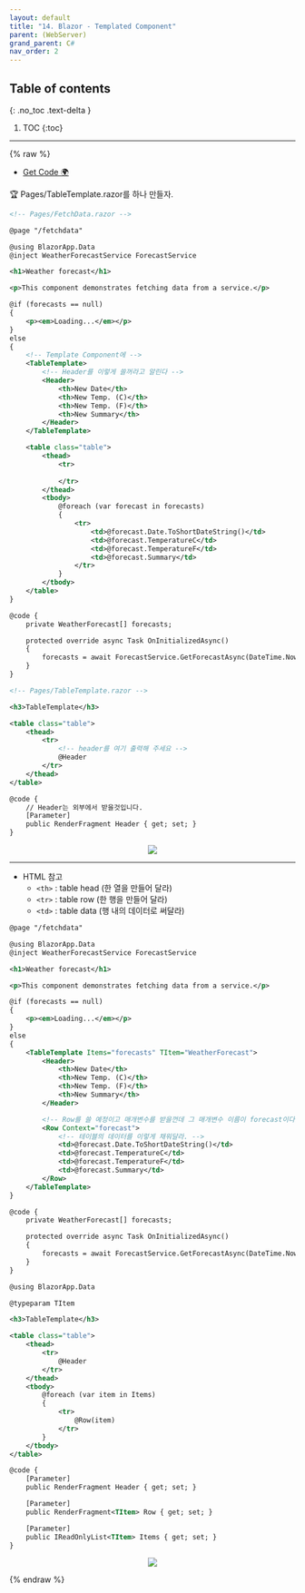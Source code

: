 ```yaml
---
layout: default
title: "14. Blazor - Templated Component"
parent: (WebServer)
grand_parent: C#
nav_order: 2
---
```


## Table of contents
{: .no_toc .text-delta }

1. TOC
{:toc}

---

{% raw %}

* [Get Code 🌍](https://github.com/EasyCoding-7/AspNetTutorial/tree/14.Templated)

🏆 Pages/TableTemplate.razor를 하나 만들자.

```xml
<!-- Pages/FetchData.razor -->

@page "/fetchdata"

@using BlazorApp.Data
@inject WeatherForecastService ForecastService

<h1>Weather forecast</h1>

<p>This component demonstrates fetching data from a service.</p>

@if (forecasts == null)
{
    <p><em>Loading...</em></p>
}
else
{
    <!-- Template Component에 -->
    <TableTemplate>
        <!-- Header를 이렇게 쓸꺼라고 알린다 -->
        <Header>
            <th>New Date</th>
            <th>New Temp. (C)</th>
            <th>New Temp. (F)</th>
            <th>New Summary</th>
        </Header>
    </TableTemplate>

    <table class="table">
        <thead>
            <tr>
                
            </tr>
        </thead>
        <tbody>
            @foreach (var forecast in forecasts)
            {
                <tr>
                    <td>@forecast.Date.ToShortDateString()</td>
                    <td>@forecast.TemperatureC</td>
                    <td>@forecast.TemperatureF</td>
                    <td>@forecast.Summary</td>
                </tr>
            }
        </tbody>
    </table>
}

@code {
    private WeatherForecast[] forecasts;

    protected override async Task OnInitializedAsync()
    {
        forecasts = await ForecastService.GetForecastAsync(DateTime.Now);
    }
}
```

```xml
<!-- Pages/TableTemplate.razor -->

<h3>TableTemplate</h3>

<table class="table">
    <thead>
        <tr>
            <!-- header를 여기 출력해 주세요 -->
            @Header
        </tr>
    </thead>
</table>

@code {
    // Header는 외부에서 받을것입니다.
    [Parameter]
    public RenderFragment Header { get; set; }
}
```

<p align="center">
  <img src="https://taehyungs-programming-blog.github.io/blog/assets/images/csharp/webserver/web-14-1.png"/>
</p>

---

* HTML 참고
    * `<th>` : table head (한 열을 만들어 달라)
    * `<tr>` : table row (한 행을 만들어 달라)
    * `<td>` : table data (행 내의 데이터로 써달라)

```xml
@page "/fetchdata"

@using BlazorApp.Data
@inject WeatherForecastService ForecastService

<h1>Weather forecast</h1>

<p>This component demonstrates fetching data from a service.</p>

@if (forecasts == null)
{
    <p><em>Loading...</em></p>
}
else
{
    <TableTemplate Items="forecasts" TItem="WeatherForecast">
        <Header>
            <th>New Date</th>
            <th>New Temp. (C)</th>
            <th>New Temp. (F)</th>
            <th>New Summary</th>
        </Header>

        <!-- Row를 쓸 예정이고 매개변수를 받을껀데 그 매개변수 이름이 forecast이다. -->
        <Row Context="forecast">
            <!-- 테이블의 데이터를 이렇게 채워달라. -->
            <td>@forecast.Date.ToShortDateString()</td>
            <td>@forecast.TemperatureC</td>
            <td>@forecast.TemperatureF</td>
            <td>@forecast.Summary</td>
        </Row>
    </TableTemplate>
}

@code {
    private WeatherForecast[] forecasts;

    protected override async Task OnInitializedAsync()
    {
        forecasts = await ForecastService.GetForecastAsync(DateTime.Now);
    }
}
```

```xml
@using BlazorApp.Data

@typeparam TItem

<h3>TableTemplate</h3>

<table class="table">
    <thead>
        <tr>
            @Header
        </tr>
    </thead>
    <tbody>
        @foreach (var item in Items)
        {
            <tr>
                @Row(item)
            </tr>
        }
    </tbody>
</table>

@code {
    [Parameter]
    public RenderFragment Header { get; set; }

    [Parameter]
    public RenderFragment<TItem> Row { get; set; }

    [Parameter]
    public IReadOnlyList<TItem> Items { get; set; }
}
```

<p align="center">
  <img src="https://taehyungs-programming-blog.github.io/blog/assets/images/csharp/webserver/web-14-2.png"/>
</p>

{% endraw %}
